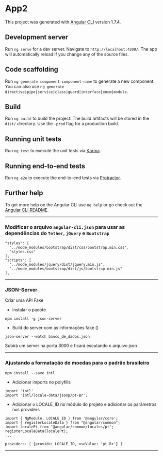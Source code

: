 # App2

This project was generated with [Angular CLI](https://github.com/angular/angular-cli) version 1.7.4.

## Development server

Run `ng serve` for a dev server. Navigate to `http://localhost:4200/`. The app will automatically reload if you change any of the source files.

## Code scaffolding

Run `ng generate component component-name` to generate a new component. You can also use `ng generate directive|pipe|service|class|guard|interface|enum|module`.

## Build

Run `ng build` to build the project. The build artifacts will be stored in the `dist/` directory. Use the `-prod` flag for a production build.

## Running unit tests

Run `ng test` to execute the unit tests via [Karma](https://karma-runner.github.io).

## Running end-to-end tests

Run `ng e2e` to execute the end-to-end tests via [Protractor](http://www.protractortest.org/).

## Further help

To get more help on the Angular CLI use `ng help` or go check out the [Angular CLI README](https://github.com/angular/angular-cli/blob/master/README.md).

---

### Modificar o arquivo `angular-cli.json` para usar as dependências do `Tether`, `jQuery` e `Bootstrap`

```
"styles": [
  "../node_modules/bootstrap/dist/css/bootstrap.min.css",
  "styles.css"
],
"scripts": [
  "../node_modules/jquery/dist/jquery.min.js",
  "../node_modules/bootstrap/dist/js/bootstrap.min.js"
],
```

---

### JSON-Server

Criar uma API Fake

- Instalar o pacote

```
npm install -g json-server
```

- Build do server com as informações fake ()

```
json-server --watch banco_de_dados.json
```

Subirá um server na porta 3000 e ficará escutando o arquivo json

---

### Ajustando a formatação de moedas para o padrão brasileiro

```
npm install --save intl
```

- Adicionar imports no polyfills

```
import 'intl'
import 'intl/locale-data/jsonp/pt-Br';
```

- Adicionar o LOCALE_ID no módulo do projeto e adicionar os parâmetros nos providers

```
import { NgModule, LOCALE_ID } from '@angular/core';
import { registerLocaleData } from "@angular/common";
import localePt from "@angular/common/locales/pt";
registerLocaleData(localePt);
...

providers: [ {provide: LOCALE_ID, useValue: 'pt-Br'} ]

```

---
